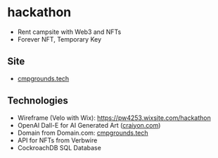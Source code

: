 # hackathon
- Rent campsite with Web3 and NFTs
- Forever NFT, Temporary Key

## Site 
- [cmpgrounds.tech](https://cmpgrounds.tech)

## Technologies
- Wireframe (Velo with Wix): https://pw4253.wixsite.com/hackathon
- OpenAI Dall-E for AI Generated Art ([craiyon.com](https://craiyon.com)) 
- Domain from Domain.com: [cmpgrounds.tech](https://cmpgrounds.tech)
- API for NFTs from Verbwire
- CockroachDB SQL Database 

